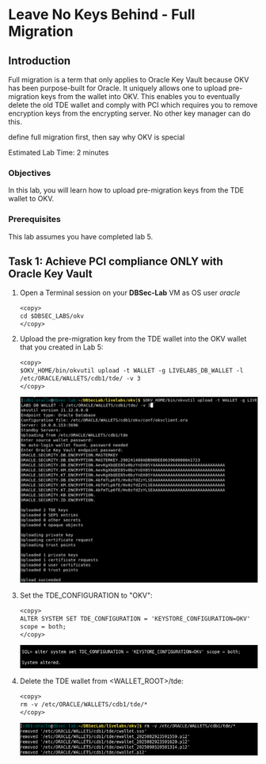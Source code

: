 # Leave No Keys Behind - Full Migration

## Introduction
Full migration is a term that only applies to Oracle Key Vault because OKV has been purpose-built for Oracle. It uniquely allows one to upload pre-migration keys from the wallet into OKV. This enables you to eventually delete the old TDE wallet and comply with PCI which requires you to remove encryption keys from the encrypting server. No other key manager can do this.

define full migration first, then say why OKV is special

Estimated Lab Time: 2 minutes

### Objectives
In this lab, you will learn how to upload pre-migration keys from the TDE wallet to OKV.

### Prerequisites
This lab assumes you have completed lab 5.

## Task 1: Achieve PCI compliance ONLY with Oracle Key Vault

1. Open a Terminal session on your **DBSec-Lab** VM as OS user *oracle*

    ````plaintext
    <copy>
    cd $DBSEC_LABS/okv
    </copy>
    ````

2. Upload the pre-migration key from the TDE wallet into the OKV wallet that you created in Lab 5:

    ````plaintext
    <copy>
    $OKV_HOME/bin/okvutil upload -t WALLET -g LIVELABS_DB_WALLET -l /etc/ORACLE/WALLETS/cdb1/tde/ -v 3
    </copy>
    ````

   ![Key Vault](./images/image-2025-09-27_upload.png "Upload the pre-migration key from the old TDE wallet into the OKV wallet that you created in Lab 5:")

3. Set the TDE_CONFIGURATION to "OKV":

    ````plaintext
    <copy>
    ALTER SYSTEM SET TDE_CONFIGURATION = 'KEYSTORE_CONFIGURATION=OKV' scope = both;
    </copy>
    ````

   ![Key Vault](./images/TDE_CONFIG_OKV.png "Set the TDE_CONFIGURATION to 'OKV'")

4. Delete the TDE wallet from <WALLET_ROOT>/tde:

    ````plaintext
    <copy>
    rm -v /etc/ORACLE/WALLETS/cdb1/tde/*
    </copy>
    ````

   ![Key Vault](./images/image-2025-09-05-delete-wallet-after-upload.png "Delete the old TDE wallet from <WALLET_ROOT>/tde:")
